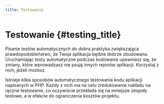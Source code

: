 ```yaml
---
title: Testowanie
---
```


# Testowanie {#testing_title}

Pisanie testów automatycznych do dobra praktyka zwiększająca prawdopodobieństwo, że Twoja aplikacja będzie dobrze
zbudowana. Uruchamiając testy automatyczne podczas kodowania upewniasz się, że zmiany, które wprowadzasz nie psują
innych rejonów aplikacji. Korzystaj z nich, jeżeli możesz.

Istnieje kilka sposobów automatycznego testowania kodu aplikacji napisanych w PHP. Każdy z nich ma na celu zredukowanie
nakładu na ręczne testowanie, co oczywiście przekłada się na mniejsze zespoły testowe, a w efekcie do ograniczenia
kosztów projektu.